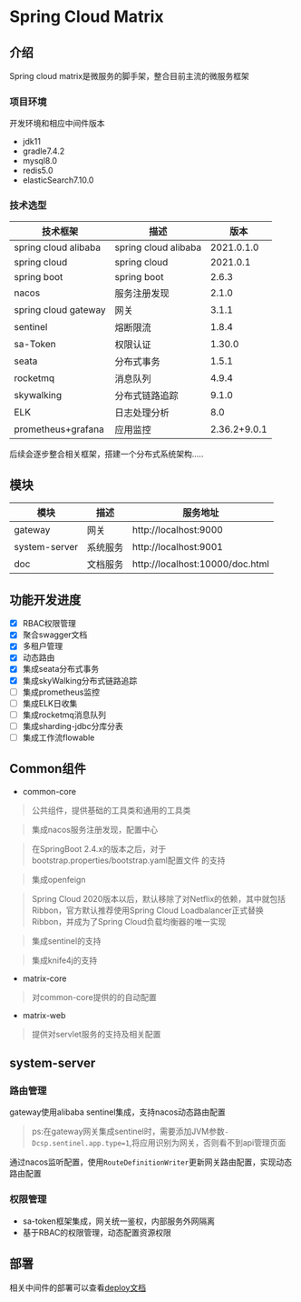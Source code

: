 # Spring Cloud Matrix

## 介绍

Spring cloud matrix是微服务的脚手架，整合目前主流的微服务框架

### 项目环境

开发环境和相应中间件版本

- jdk11
- gradle7.4.2
- mysql8.0
- redis5.0
- elasticSearch7.10.0

### 技术选型

| 技术框架                 | 描述                   | 版本           |
|----------------------|----------------------|--------------|
| spring cloud alibaba | spring cloud alibaba | 2021.0.1.0   |
| spring cloud         | spring cloud         | 2021.0.1     |
| spring boot          | spring boot          | 2.6.3        |
| nacos                | 服务注册发现               | 2.1.0        |
| spring cloud gateway | 网关                   | 3.1.1        |
| sentinel             | 熔断限流                 | 1.8.4        |
| sa-Token             | 权限认证                 | 1.30.0       |
| seata                | 分布式事务                | 1.5.1        |
| rocketmq             | 消息队列                 | 4.9.4        |
| skywalking           | 分布式链路追踪              | 9.1.0        |
| ELK                  | 日志处理分析               | 8.0          |
| prometheus+grafana    | 应用监控                 | 2.36.2+9.0.1 |

后续会逐步整合相关框架，搭建一个分布式系统架构.....

## 模块

| 模块 | 描述   | 服务地址                            |
|----|------|---------------------------------|
|gateway| 网关   | http://localhost:9000           |
|system-server| 系统服务 | http://localhost:9001           |
|doc| 文档服务 | http://localhost:10000/doc.html |

## 功能开发进度

- [x] RBAC权限管理
- [x] 聚合swagger文档
- [x] 多租户管理
- [x] 动态路由
- [x] 集成seata分布式事务
- [x] 集成skyWalking分布式链路追踪
- [ ] 集成prometheus监控
- [ ] 集成ELK日收集
- [ ] 集成rocketmq消息队列
- [ ] 集成sharding-jdbc分库分表
- [ ] 集成工作流flowable

## Common组件

- common-core

> 公共组件，提供基础的工具类和通用的工具类

> 集成nacos服务注册发现，配置中心

> 在SpringBoot 2.4.x的版本之后，对于bootstrap.properties/bootstrap.yaml配置文件 的支持

> 集成openfeign

> Spring Cloud 2020版本以后，默认移除了对Netflix的依赖，其中就包括Ribbon，官方默认推荐使用Spring Cloud
> Loadbalancer正式替换Ribbon，并成为了Spring Cloud负载均衡器的唯一实现

> 集成sentinel的支持

> 集成knife4j的支持

- matrix-core

> 对common-core提供的的自动配置

- matrix-web

> 提供对servlet服务的支持及相关配置

## system-server

### 路由管理

gateway使用alibaba sentinel集成，支持nacos动态路由配置

> ps:在gateway网关集成sentinel时，需要添加JVM参数`-Dcsp.sentinel.app.type=1`,将应用识别为网关，否则看不到api管理页面

通过nacos监听配置，使用`RouteDefinitionWriter`更新网关路由配置，实现动态路由配置

### 权限管理

- sa-token框架集成，网关统一鉴权，内部服务外网隔离
- 基于RBAC的权限管理，动态配置资源权限

## 部署

相关中间件的部署可以查看[deploy文档](/deploy/README.md)